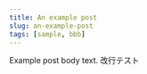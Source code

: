 ```yaml
---
title: An example post
slug: an-example-post
tags: [sample, bbb]
---
```


Example post body text.
改行テスト

